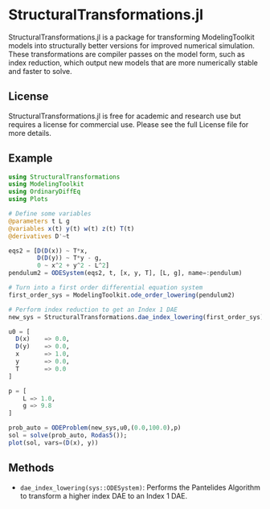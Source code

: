 # StructuralTransformations.jl

StructuralTransformations.jl is a package for transforming ModelingToolkit models into structurally better
versions for improved numerical simulation. These transformations are compiler passes on the model form,
such as index reduction, which output new models that are more numerically stable and faster to solve.

## License

StructuralTransformations.jl is free for academic and research use but requires a license for commercial
use. Please see the full License file for more details.

## Example

```julia
using StructuralTransformations
using ModelingToolkit
using OrdinaryDiffEq
using Plots

# Define some variables
@parameters t L g
@variables x(t) y(t) w(t) z(t) T(t)
@derivatives D'~t

eqs2 = [D(D(x)) ~ T*x,
        D(D(y)) ~ T*y - g,
        0 ~ x^2 + y^2 - L^2]
pendulum2 = ODESystem(eqs2, t, [x, y, T], [L, g], name=:pendulum)

# Turn into a first order differential equation system
first_order_sys = ModelingToolkit.ode_order_lowering(pendulum2)

# Perform index reduction to get an Index 1 DAE
new_sys = StructuralTransformations.dae_index_lowering(first_order_sys)

u0 = [
  D(x)    => 0.0,
  D(y)    => 0.0,
  x       => 1.0,
  y       => 0.0,
  T       => 0.0
]

p = [
    L => 1.0,
    g => 9.8
]

prob_auto = ODEProblem(new_sys,u0,(0.0,100.0),p)
sol = solve(prob_auto, Rodas5());
plot(sol, vars=(D(x), y))
```

## Methods

- `dae_index_lowering(sys::ODESystem)`: Performs the Pantelides Algorithm to
  transform a higher index DAE to an Index 1 DAE.
